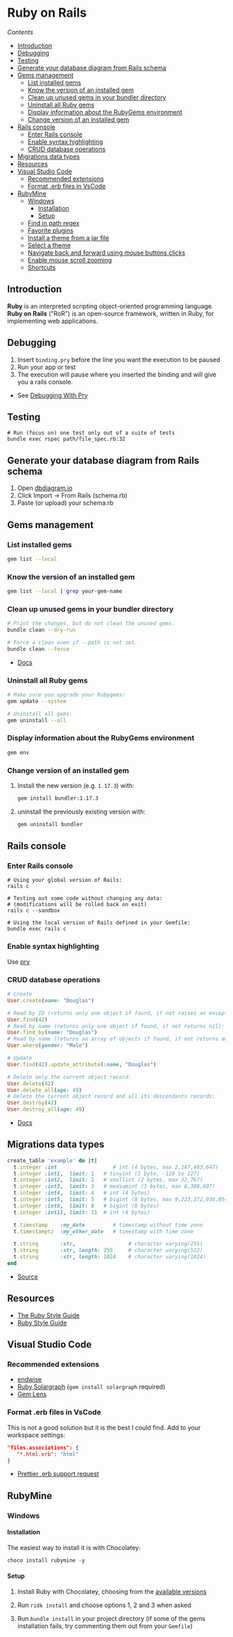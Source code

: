 # Ruby on Rails

*Contents*
<!-- START doctoc generated TOC please keep comment here to allow auto update -->
<!-- DON'T EDIT THIS SECTION, INSTEAD RE-RUN doctoc TO UPDATE -->
<!-- generated with [DocToc](https://github.com/thlorenz/doctoc) -->

- [Introduction](#introduction)
- [Debugging](#debugging)
- [Testing](#testing)
- [Generate your database diagram from Rails schema](#generate-your-database-diagram-from-rails-schema)
- [Gems management](#gems-management)
  - [List installed gems](#list-installed-gems)
  - [Know the version of an installed gem](#know-the-version-of-an-installed-gem)
  - [Clean up unused gems in your bundler directory](#clean-up-unused-gems-in-your-bundler-directory)
  - [Uninstall all Ruby gems](#uninstall-all-ruby-gems)
  - [Display information about the RubyGems environment](#display-information-about-the-rubygems-environment)
  - [Change version of an installed gem](#change-version-of-an-installed-gem)
- [Rails console](#rails-console)
  - [Enter Rails console](#enter-rails-console)
  - [Enable syntax highlighting](#enable-syntax-highlighting)
  - [CRUD database operations](#crud-database-operations)
- [Migrations data types](#migrations-data-types)
- [Resources](#resources)
- [Visual Studio Code](#visual-studio-code)
  - [Recommended extensions](#recommended-extensions)
  - [Format .erb files in VsCode](#format-erb-files-in-vscode)
- [RubyMine](#rubymine)
  - [Windows](#windows)
    - [Installation](#installation)
    - [Setup](#setup)
  - [Find in path regex](#find-in-path-regex)
  - [Favorite plugins](#favorite-plugins)
  - [Install a theme from a jar file](#install-a-theme-from-a-jar-file)
  - [Select a theme](#select-a-theme)
  - [Navigate back and forward using mouse buttons clicks](#navigate-back-and-forward-using-mouse-buttons-clicks)
  - [Enable mouse scroll zooming](#enable-mouse-scroll-zooming)
  - [Shortcuts](#shortcuts)

<!-- END doctoc generated TOC please keep comment here to allow auto update -->

## Introduction

**Ruby** is an interpreted scripting object-oriented programming language. **Ruby on Rails** ("RoR") is an open-source framework, written in Ruby, for implementing web applications.

## Debugging

1. Insert `binding.pry` before the line you want the execution to be paused
1. Run your app or test
1. The execution will pause where you inserted the binding and will give you a rails console.

- See [Debugging With Pry](https://learn.co/lessons/debugging-with-pry)

## Testing

```shell
# Run (focus on) one test only out of a suite of tests
bundle exec rspec path/file_spec.rb:32
```

## Generate your database diagram from Rails schema

1. Open [dbdiagram.io](https://dbdiagram.io/)
1. Click Import → From Rails (schema.rb)
1. Paste (or upload) your schema.rb

## Gems management

### List installed gems

```sh
gem list --local
```

### Know the version of an installed gem

```sh
gem list --local | grep your-gem-name
```

### Clean up unused gems in your bundler directory

```sh
# Print the changes, but do not clean the unused gems.
bundle clean --dry-run

# Force a clean even if --path is not set.
bundle clean --force
```

- [Docs](https://bundler.io/man/bundle-clean.1.html)

### Uninstall all Ruby gems

```sh
# Make sure you upgrade your Rubygems:
gem update --system

# Uninstall all gems:
gem uninstall --all
```

### Display information about the RubyGems environment

```sh
gem env
```

### Change version of an installed gem

1. Install the new version (e.g. `1.17.3`) with:

   ```sh
   gem install bundler:1.17.3
   ```

1. uninstall the previously existing version with:

   ```sh
   gem uninstall bundler
   ```

## Rails console

### Enter Rails console

```shell
# Using your global version of Rails:
rails c

# Testing out some code without changing any data:
# (modifications will be rolled back on exit)
rails c --sandbox

# Using the local version of Rails defined in your Gemfile:
bundle exec rails c
```

### Enable syntax highlighting

Use [pry](https://github.com/pry/pry)

### CRUD database operations

```ruby
# Create
User.create(name: "Douglas")

# Read by ID (returns only one object if found, if not raises an exception):
User.find(42)
# Read by name (returns only one object if found, if not returns nil):
User.find_by(name: "Douglas")
# Read by name (returns an array of objects if found, if not returns an empty array):
User.where(gender: "Male")

# Update
User.find(42).update_attribute(:name, "Douglas")

# Delete only the current object record:
User.delete(42)
User.delete_all(age: 49)
# Delete the current object record and all its descendants records:
User.destroy(42)
User.destroy_all(age: 49)
```

- [Docs](https://www.rubydoc.info/docs/rails/4.1.7/ActiveRecord/Relation)

## Migrations data types

```rb
create_table 'example' do |t|
  t.integer :int                  # int (4 bytes, max 2,147,483,647)
  t.integer :int1,  limit: 1   # tinyint (1 byte, -128 to 127)
  t.integer :int2,  limit: 2   # smallint (2 bytes, max 32,767)
  t.integer :int3,  limit: 3   # mediumint (3 bytes, max 8,388,607)
  t.integer :int4,  limit: 4   # int (4 bytes)
  t.integer :int5,  limit: 5   # bigint (8 bytes, max 9,223,372,036,854,775,807)
  t.integer :int8,  limit: 8   # bigint (8 bytes)
  t.integer :int11, limit: 11  # int (4 bytes)

  t.timestamp    :my_date         # timestamp without time zone
  t.timestamptz  :my_other_date   # timestamp with time zone

  t.string       :str,                 # character varying(255)
  t.string       :str, length: 255     # character varying(512)
  t.string       :str, length: 1024    # character varying(1024)
end
``` 

- [Source](https://gist.github.com/icyleaf/9089250)

## Resources

- [The Ruby Style Guide](https://github.com/rubocop-hq/ruby-style-guide)
- [Ruby Style Guide](https://github.com/github/rubocop-github/blob/master/STYLEGUIDE.md)

## Visual Studio Code

### Recommended extensions

- [endwise](https://marketplace.visualstudio.com/items?itemName=kaiwood.endwise)
- [Ruby Solargraph](https://marketplace.visualstudio.com/items?itemName=castwide.solargraph) (`gem install solargraph` required)
- [Gem Lens](https://marketplace.visualstudio.com/items?itemName=ninoseki.vscode-gem-lens)

### Format .erb files in VsCode

This is not a good solution but it is the best I could find.
Add to your workspace settings:
```json
"files.associations": {
   "*.html.erb": "html"
}
```

- [Prettier .erb support request](https://github.com/prettier/plugin-ruby/issues/371)

## RubyMine

### Windows

#### Installation

The easiest way to install it is with Chocolatey:

```powershell
choco install rubymine -y
```

#### Setup

1. Install Ruby with Chocolatey, choosing from the [available versions](https://chocolatey.org/packages/ruby#versionhistory)

1. Run `ridk install` and choose options 1, 2 and 3 when asked

1. Run `bundle install` in your project directory (if some of the gems installation fails, try commenting them out from your `Gemfile`)
